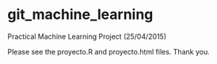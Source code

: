 # git_machine_learning
Practical Machine Learning Project (25/04/2015)

Please see the proyecto.R and proyecto.html files. Thank you.
